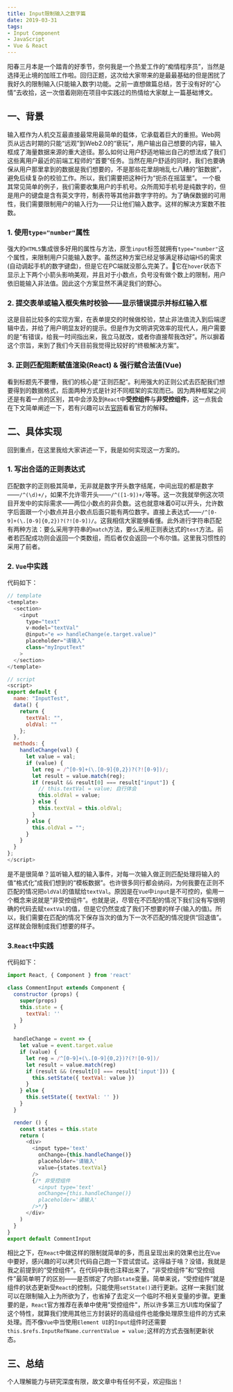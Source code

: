 ```yaml
---
title: Input限制输入之数字篇
date: 2019-03-31
tags:
- Input Component
- JavaScript
- Vue & React
---
```


阳春三月本是一个踏青的好季节，奈何我是一个热爱工作的“痴情程序员”，当然是选择无止境的加班工作啦。回归正题，这次给大家带来的是最最基础的但是困扰了我好久的限制输入(只能输入数字)功能。之前一直想做篇总结，苦于没有好的“心情”去收拾，这一次借着刚刚在项目中实践过的热情给大家献上一篇基础博文。

<!-- more --->

## 一、背景

输入框作为人机交互最直接最常用最简单的载体，它承载着巨大的重担。Web网页从远古时期的只能“远观”到Web2.0的“亵玩”，用户输出自己想要的内容，输入框成了海量数据来源的重大途径。那么如何让用户舒适地输出自己的想法成了我们这些离用户最近的前端工程师的“首要”任务。当然在用户舒适的同时，我们也要确保从用户那里拿到的数据是我们想要的，不是那些花里胡哨乱七八糟的“脏数据”，避免后续复杂的校验工作。所以，我们需要把这种行为“扼杀在摇篮里”。
一个极其常见简单的例子，我们需要收集用户的手机号。众所周知手机号是纯数字的，但是用户的键盘是含有英文字符，制表符等其他非数字字符的。为了确保数据的可用性，我们需要限制用户的输入行为——只让他们输入数字。这样的解决方案数不胜数。

### 1. 使用`type="number"`属性

强大的`HTML5`集成很多好用的属性与方法，原生`input`标签就拥有`type="number"`这个属性，来限制用户只能输入数字。虽然这种方案已经足够满足移动端H5的需求(自动调起手机的数字键盘)，但是它在PC端就没那么完美了。它在`hover`状态下显示上下两个小箭头影响美观，并且对于小数点，负号没有做个数上的限制，用户依旧能输入非法值。因此这个方案显然不满足我们的野心。

### 2. 提交表单或输入框失焦时校验——显示错误提示并标红输入框

这是目前比较多的实现方案，在表单提交的时候做校验，禁止非法值流入到后端逻辑中去，并给了用户明显友好的提示。但是作为文明讲究效率的现代人，用户需要的是“有错误，给我一时间指出来，我立马就改，或者你直接帮我改好”。所以摒着这个宗旨，来到了我们今天目前我觉得比较好的“终极解决方案”。

### 3. 正则匹配阻断赋值渲染(React) & 强行赋合法值(Vue)

看到标题先不要懵，我们的核心是“正则匹配”。利用强大的正则公式去匹配我们想要得到的数据格式，后面两种方式是针对不同框架的实现而已。因为两种框架之间还是有着一点的区别，其中会涉及到`React`中**受控组件**与**非受控组件**，这一点我会在下文简单阐述一下，若有兴趣可以去[官网](https://react.docschina.org/docs/forms.html)看看官方的解释。

## 二、具体实现

回到重点，在这里我给大家讲述一下，我是如何实现这一方案的。

### 1. 写出合适的正则表达式

匹配数字的正则极其简单，无非就是数字开头数字结尾，中间出现的都是数字——`/^(\d)+/`，如果不允许零开头——`/^([1-9])+/`等等。这一次我就举例这次项目开发中的实际需求——两位小数点的非负数。这也就意味着0可以开头，允许数字后面跟一个小数点并且小数点后面只能有两位数字。直接上表达式——`/^[0-9]+(\.[0-9]{0,2})?(?![0-9])/`。这我相信大家能够看懂。此外进行字符串匹配有两种方法：要么采用字符串的`match`方法，要么采用正则表达式的`test`方法。前者若匹配成功则会返回一个类数组，而后者仅会返回一个布尔值。这里我习惯性的采用了前者。

### 2. `Vue`中实践

代码如下：

```javascript
// template
<template>
  <section>
    <input
      type="text"
      v-model="textVal"
      @input="e => handleChange(e.target.value)"
      placeholder="请输入"
      class="myInputText"
    >
  </section>
</template>

// script
<script>
export default {
  name: "InputTest",
  data() {
    return {
      textVal: "",
      oldVal: ""
    };
  },
  methods: {
    handleChange(val) {
      let value = val;
      if (value) {
        let reg = /^[0-9]+(\.[0-9]{0,2})?(?![0-9])/;
        let result = value.match(reg);
        if (result && result[0] === result["input"]) {
          // this.textVal = value; 自行体会
          this.oldVal = value;
        } else {
          this.textVal = this.oldVal;
        }
      } else {
        this.oldVal = "";
      }
    }
  }
};
</script>
```

是不是很简单？监听输入框的输入事件，对每一次输入做正则匹配处理将输入的值“格式化”成我们想到的“模板数据”。也许很多同行都会纳闷，为何我要在正则不匹配的情况把`oldVal`的值赋给`textVal`。原因是在`Vue`中`input`是不可控的，偷用一个概念来说就是“非受控组件”。也就是说，尽管在不匹配的情况下我们没有写很明确的代码去赋`textVal`的值，但是它仍然变成了我们不想要的样子(输入的值)。所以，我们需要在匹配的情况下保存当次的值为下一次不匹配的情况提供“回退值”。这样就会限制成我们想要的样子。

### 3.`React`中实践

代码如下：

```javascript
import React, { Component } from 'react'

class CommentInput extends Component {
  constructor (props) {
    super(props)
    this.state = {
      textVal: ''
    }
  }

  handleChange = event => {
    let value = event.target.value
    if (value) {
      let reg = /^[0-9]+(\.[0-9]{0,2})?(?![0-9])/
      let result = value.match(reg)
      if (result && (result[0] === result['input'])) {
        this.setState({ textVal: value })
      }
    } else {
      this.setState({ textVal: '' })
    }
  }

  render () {
    const states = this.state
    return (
      <div>
        <input type='text'
          onChange={this.handleChange()}
          placeholder='请输入'
          value={states.textVal}
        />
        {/* 非受控组件
          <input type='text'
          onChange={this.handleChange()}
          placeholder='请输入'
        />*/}
      </div>
    )
  }
}
export default CommentInput
```

相比之下，在`React`中做这样的限制就简单的多，而且呈现出来的效果也比在`Vue`中要好，感兴趣的可以拷贝代码自己跑一下尝试尝试。这得益于啥？没错，我就是我之前提到的“受控组件”。在代码中我也注释出来了，“非受控组件”和“受控组件”最简单明了的区别——是否绑定了内部`state`变量。简单来说，“受控组件”就是组件的状态更新受`React`的控制，只能使用`setState()`进行更新。这样一来我们就可以在限制输入上为所欲为了，也省掉了去定义一个临时不相关变量的步骤。更重要的是，`React`官方推荐在表单中使用"受控组件"，所以许多第三方UI库均保留了这个特性，就算我们使用其他三方封装好的高级组件也能像处理原生组件的方式来处理。而不像`Vue`中当使用`Element UI`的`Input`组件时还需要  `this.$refs.InputRefName.currentValue = value;`这样的方式去强制更新状态。

## 三、总结

个人理解能力与研究深度有限，故文章中有任何不妥，欢迎指出！
